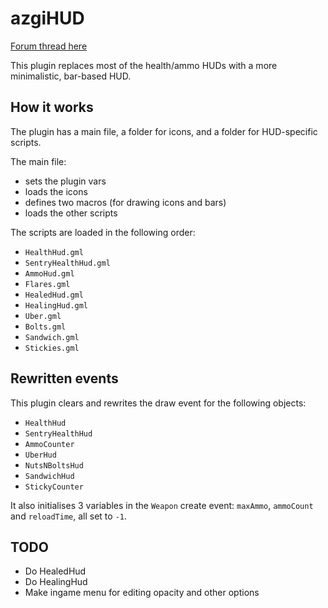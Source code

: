 # azgiHUD

[Forum thread here](http://www.ganggarrison.com/forums/index.php?topic=36339.0)

This plugin replaces most of the health/ammo HUDs with a more minimalistic, bar-based HUD.


## How it works

The plugin has a main file, a folder for icons, and a folder for HUD-specific scripts.

The main file:
 - sets the plugin vars
 - loads the icons
 - defines two macros (for drawing icons and bars)
 - loads the other scripts
 
The scripts are loaded in the following order:
 - `HealthHud.gml`
 - `SentryHealthHud.gml`
 - `AmmoHud.gml`
 - `Flares.gml`
 - `HealedHud.gml`
 - `HealingHud.gml`
 - `Uber.gml`
 - `Bolts.gml`
 - `Sandwich.gml`
 - `Stickies.gml`


## Rewritten events

This plugin clears and rewrites the draw event for the following objects:

 - `HealthHud`
 - `SentryHealthHud`
 - `AmmoCounter`
 - `UberHud`
 - `NutsNBoltsHud`
 - `SandwichHud`
 - `StickyCounter`
 
It also initialises 3 variables in the `Weapon` create event: `maxAmmo`, `ammoCount` and `reloadTime`, all set to `-1`.


## TODO

 - Do HealedHud
 - Do HealingHud
 - Make ingame menu for editing opacity and other options